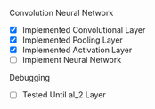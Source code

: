 Convolution Neural Network

- [x] Implemented Convolutional Layer
- [x] Implemented Pooling Layer
- [x] Implemented Activation Layer 
- [ ] Implement Neural Network

Debugging
- [ ] Tested Until al_2 Layer
